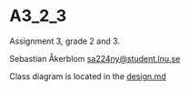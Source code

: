 # A3_2_3

Assignment 3, grade 2 and 3.

Sebastian Åkerblom <sa224ny@student.lnu.se>

Class diagram is located in the [design.md](design.md)